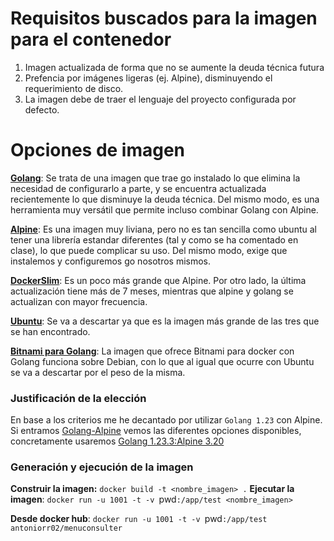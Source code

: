 # Requisitos buscados para la imagen para el contenedor
1. Imagen actualizada de forma que no se aumente la deuda técnica futura
2. Prefencia por imágenes ligeras (ej. Alpine), disminuyendo el requerimiento de disco.
3. La imagen debe de traer el lenguaje del proyecto configurada por defecto.

# Opciones de imagen

**[Golang](https://hub.docker.com/_/golang)**: Se trata de una imagen que trae go instalado lo que elimina la necesidad de configurarlo a parte, y se encuentra actualizada recientemente lo que disminuye la deuda técnica. Del mismo modo, es una herramienta muy versátil que permite incluso combinar Golang con Alpine.

**[Alpine](https://hub.docker.com/_/alpine)**: Es una imagen muy liviana, pero no es tan sencilla como ubuntu al tener una librería estandar diferentes (tal y como se ha comentado en clase), lo que puede complicar su uso. Del mismo modo, exige que instalemos y configuremos go nosotros mismos.

**[DockerSlim](https://github.com/kcq/docker-slim)**: Es un poco más grande que Alpine. Por otro lado, la última actualización tiene más de 7 meses, mientras que alpine y golang se actualizan con mayor frecuencia.

**[Ubuntu](https://hub.docker.com/_/ubuntu)**: Se va a descartar ya que es la imagen más grande de las tres que se han encontrado.

**[Bitnami para Golang](https://hub.docker.com/r/bitnami/golang/)**: La imagen que ofrece Bitnami para docker con Golang funciona sobre Debian, con lo que al igual que ocurre con Ubuntu se va a descartar por el peso de la misma. 

### Justificación de la elección
En base a los criterios me he decantado por utilizar `Golang 1.23` con Alpine. Si entramos [Golang-Alpine](https://hub.docker.com/_/golang/tags?page=1&name=alpine) vemos las diferentes opciones disponibles, concretamente usaremos [Golang 1.23.3:Alpine 3.20](https://hub.docker.com/layers/library/golang/1.23.3-alpine3.20/images/sha256-cdb47cf7cc930903987ead22e38dfb607db077bf120e740f7f5f14d1d18e4668?context=explore)

### Generación y ejecución de la imagen
**Construir la imagen:** `docker build -t <nombre_imagen> .`
**Ejecutar la imagen**: `docker run -u 1001 -t -v `pwd`:/app/test <nombre_imagen>`

**Desde docker hub**: `docker run -u 1001 -t -v `pwd`:/app/test antoniorr02/menuconsulter`